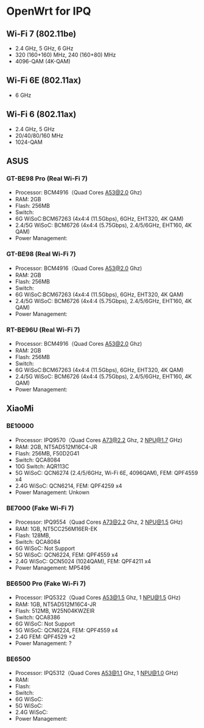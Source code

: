 # OpenWrt for IPQ

## Wi-Fi 7 (802.11be)
* 2.4 GHz, 5 GHz, 6 GHz
* 320 (160+160) MHz, 240 (160+80) MHz
* 4096-QAM (4K-QAM)

## Wi-Fi 6E (802.11ax)
* 6 GHz

## Wi-Fi 6 (802.11ax)
* 2.4 GHz, 5 GHz
* 20/40/80/160 MHz
* 1024-QAM


## ASUS
### GT-BE98 Pro (Real Wi-Fi 7)
* Processor: BCM4916（Quad Cores A53@2.0 Ghz)
* RAM: 2GB
* Flash: 256MB
* Switch:
* 6G WiSoC:BCM67263 (4x4:4 (11.5Gbps), 6GHz, EHT320, 4K QAM)
* 2.4/5G WiSoC: BCM6726 (4x4:4 (5.75Gbps), 2.4/5/6GHz, EHT160, 4K QAM)
* Power Management:

### GT-BE98 (Real Wi-Fi 7)
* Processor: BCM4916（Quad Cores A53@2.0 Ghz)
* RAM: 2GB
* Flash: 256MB
* Switch:
* 6G WiSoC:BCM67263 (4x4:4 (11.5Gbps), 6GHz, EHT320, 4K QAM)
* 2.4/5G WiSoC: BCM6726 (4x4:4 (5.75Gbps), 2.4/5/6GHz, EHT160, 4K QAM)
* Power Management:

### RT-BE96U (Real Wi-Fi 7)
* Processor: BCM4916（Quad Cores A53@2.0 Ghz)
* RAM: 2GB
* Flash: 256MB
* Switch:
* 6G WiSoC:BCM67263 (4x4:4 (11.5Gbps), 6GHz, EHT320, 4K QAM)
* 2.4/5G WiSoC: BCM6726 (4x4:4 (5.75Gbps), 2.4/5/6GHz, EHT160, 4K QAM)
* Power Management:


## XiaoMi
### BE10000
* Processor: IPQ9570（Quad Cores A73@2.2 Ghz, 2 NPU@1.7 GHz)
* RAM: 2GB, NT5AD512M16C4-JR
* Flash: 256MB, F50D2G41
* Switch: QCA8084
* 10G Switch: AQR113C
* 5G WiSoC: QCN6274 (2.4/5/6GHz, Wi-Fi 6E, 4096QAM), FEM: QPF4559 x4
* 2.4G WiSoC: QCN6214, FEM: QPF4259 x4
* Power Management: Unkown

### BE7000 (Fake Wi-Fi 7)
* Processor: IPQ9554（Quad Cores A73@2.2 Ghz, 2 NPU@1.5 GHz)
* RAM: 1GB, NT5CC256M16ER-EK
* Flash: 128MB,
* Switch: QCA8084
* 6G WiSoC: Not Support
* 5G WiSoC: QCN6224, FEM: QPF4559 x4
* 2.4G WiSoC: QCN5024 (1024QAM), FEM: QPF4211 x4
* Power Management: MP5496

### BE6500 Pro (Fake Wi-Fi 7)
* Processor: IPQ5322（Quad Cores A53@1.5 Ghz, 1 NPU@1.5 GHz)
* RAM: 1GB, NT5AD512M16C4-JR
* Flash: 512MB, W25N04KWZEIR
* Switch: QCA8386
* 6G WiSoC: Not Support
* 5G WiSoC: QCN6224, FEM: QPF4559 x4
* 2.4G FEM: QPF4529 ×2
* Power Management: ?

### BE6500
* Processor: IPQ5312（Quad Cores A53@1.1 Ghz, 1 NPU@1.0 GHz)
* RAM:
* Flash:
* Switch:
* 6G WiSoC:
* 5G WiSoC:
* 2.4G WiSoC:
* Power Management: